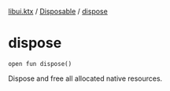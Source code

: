 [libui.ktx](../README.md) / [Disposable](README.md) / [dispose](dispose.md)

# dispose

`open fun dispose()`

Dispose and free all allocated native resources.

